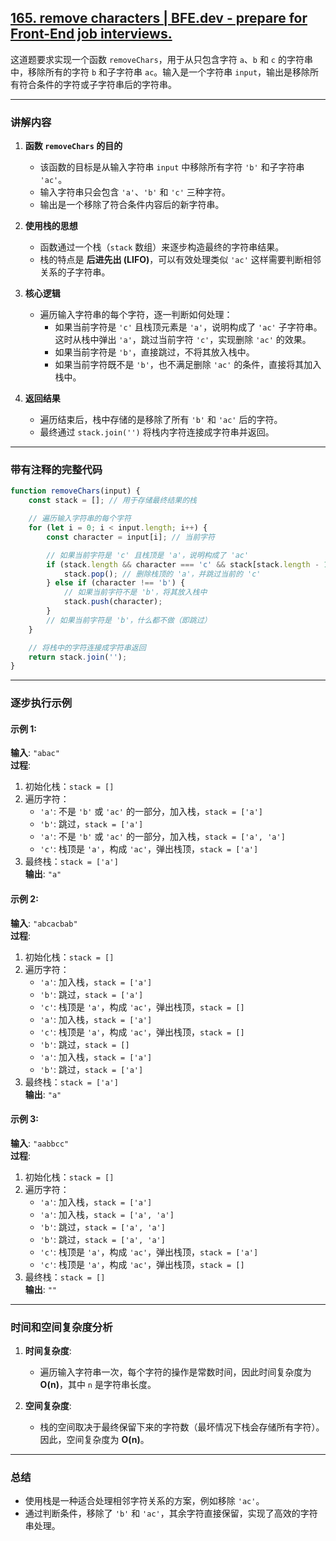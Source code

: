 ## [165. remove characters | BFE.dev - prepare for Front-End job interviews.](https://bigfrontend.dev/problem/remove-characters)

<audio src="../../../../../Downloads/2024年12月25日08点33分.mp3"></audio>

这道题要求实现一个函数 `removeChars`，用于从只包含字符 `a`、`b` 和 `c` 的字符串中，移除所有的字符 `b` 和子字符串 `ac`。输入是一个字符串 `input`，输出是移除所有符合条件的字符或子字符串后的字符串。

***

### **讲解内容**

1. **函数 `removeChars` 的目的**  
   - 该函数的目标是从输入字符串 `input` 中移除所有字符 `'b'` 和子字符串 `'ac'`。  
   - 输入字符串只会包含 `'a'`、`'b'` 和 `'c'` 三种字符。  
   - 输出是一个移除了符合条件内容后的新字符串。

2. **使用栈的思想**  
   - 函数通过一个栈（`stack` 数组）来逐步构造最终的字符串结果。  
   - 栈的特点是 **后进先出 (LIFO)**，可以有效处理类似 `'ac'` 这样需要判断相邻关系的子字符串。

3. **核心逻辑**  
   - 遍历输入字符串的每个字符，逐一判断如何处理：
     - 如果当前字符是 `'c'` 且栈顶元素是 `'a'`，说明构成了 `'ac'` 子字符串。这时从栈中弹出 `'a'`，跳过当前字符 `'c'`，实现删除 `'ac'` 的效果。
     - 如果当前字符是 `'b'`，直接跳过，不将其放入栈中。
     - 如果当前字符既不是 `'b'`，也不满足删除 `'ac'` 的条件，直接将其加入栈中。

4. **返回结果**  
   - 遍历结束后，栈中存储的是移除了所有 `'b'` 和 `'ac'` 后的字符。  
   - 最终通过 `stack.join('')` 将栈内字符连接成字符串并返回。

---

### **带有注释的完整代码**

```javascript
function removeChars(input) {
    const stack = []; // 用于存储最终结果的栈

    // 遍历输入字符串的每个字符
    for (let i = 0; i < input.length; i++) {
        const character = input[i]; // 当前字符

        // 如果当前字符是 'c' 且栈顶是 'a'，说明构成了 'ac'
        if (stack.length && character === 'c' && stack[stack.length - 1] === 'a') {
            stack.pop(); // 删除栈顶的 'a'，并跳过当前的 'c'
        } else if (character !== 'b') {
            // 如果当前字符不是 'b'，将其放入栈中
            stack.push(character);
        }
        // 如果当前字符是 'b'，什么都不做（即跳过）
    }

    // 将栈中的字符连接成字符串返回
    return stack.join('');
}
```

---

### **逐步执行示例**

#### 示例 1:  
**输入**: `"abac"`  
**过程**:  
1. 初始化栈：`stack = []`  
2. 遍历字符：  
   - `'a'`: 不是 `'b'` 或 `'ac'` 的一部分，加入栈，`stack = ['a']`  
   - `'b'`: 跳过，`stack = ['a']`  
   - `'a'`: 不是 `'b'` 或 `'ac'` 的一部分，加入栈，`stack = ['a', 'a']`  
   - `'c'`: 栈顶是 `'a'`，构成 `'ac'`，弹出栈顶，`stack = ['a']`  
3. 最终栈：`stack = ['a']`  
**输出**: `"a"`

#### 示例 2:  
**输入**: `"abcacbab"`  
**过程**:  
1. 初始化栈：`stack = []`  
2. 遍历字符：  
   - `'a'`: 加入栈，`stack = ['a']`  
   - `'b'`: 跳过，`stack = ['a']`  
   - `'c'`: 栈顶是 `'a'`，构成 `'ac'`，弹出栈顶，`stack = []`  
   - `'a'`: 加入栈，`stack = ['a']`  
   - `'c'`: 栈顶是 `'a'`，构成 `'ac'`，弹出栈顶，`stack = []`  
   - `'b'`: 跳过，`stack = []`  
   - `'a'`: 加入栈，`stack = ['a']`  
   - `'b'`: 跳过，`stack = ['a']`  
3. 最终栈：`stack = ['a']`  
**输出**: `"a"`

#### 示例 3:  
**输入**: `"aabbcc"`  
**过程**:  
1. 初始化栈：`stack = []`  
2. 遍历字符：  
   - `'a'`: 加入栈，`stack = ['a']`  
   - `'a'`: 加入栈，`stack = ['a', 'a']`  
   - `'b'`: 跳过，`stack = ['a', 'a']`  
   - `'b'`: 跳过，`stack = ['a', 'a']`  
   - `'c'`: 栈顶是 `'a'`，构成 `'ac'`，弹出栈顶，`stack = ['a']`  
   - `'c'`: 栈顶是 `'a'`，构成 `'ac'`，弹出栈顶，`stack = []`  
3. 最终栈：`stack = []`  
**输出**: `""`

---

### **时间和空间复杂度分析**

1. **时间复杂度**:  
   - 遍历输入字符串一次，每个字符的操作是常数时间，因此时间复杂度为 **O(n)**，其中 `n` 是字符串长度。

2. **空间复杂度**:  
   - 栈的空间取决于最终保留下来的字符数（最坏情况下栈会存储所有字符）。因此，空间复杂度为 **O(n)**。

---

### **总结**

- 使用栈是一种适合处理相邻字符关系的方案，例如移除 `'ac'`。  
- 通过判断条件，移除了 `'b'` 和 `'ac'`，其余字符直接保留，实现了高效的字符串处理。

